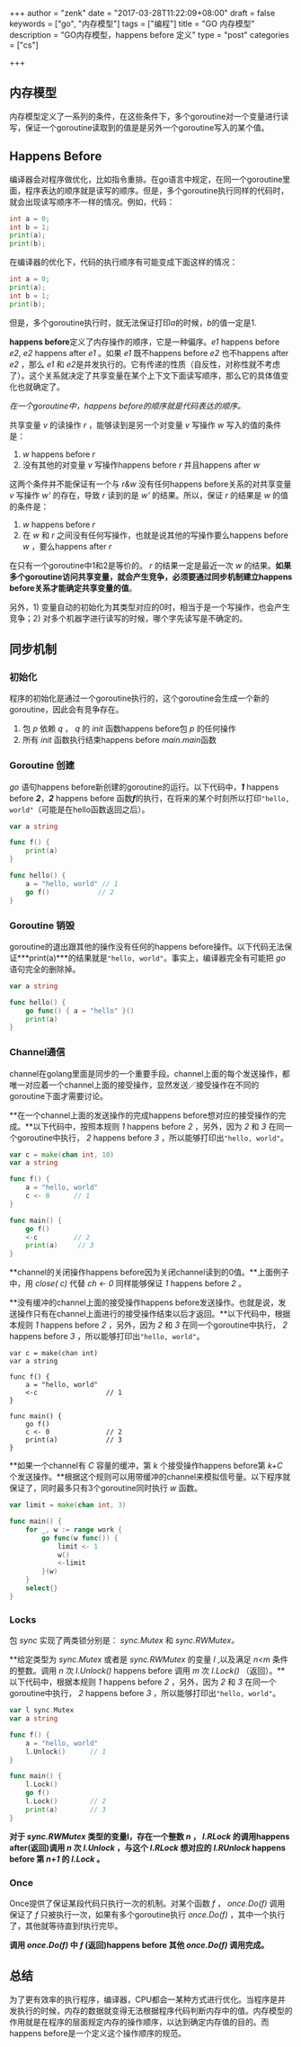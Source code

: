 +++
author = "zenk"
date = "2017-03-28T11:22:09+08:00"
draft = false
keywords = ["go", "内存模型"]
tags = ["编程"]
title = "GO 内存模型"
description = "GO内存模型，happens before 定义"
type = "post"
categories = ["cs"]

+++

## 内存模型

内存模型定义了一系列的条件，在这些条件下，多个goroutine对一个变量进行读写，保证一个goroutine读取到的值是是另外一个goroutine写入的某个值。

## Happens Before

编译器会对程序做优化，比如指令重排。在go语言中规定，在同一个goroutine里面，程序表达的顺序就是读写的顺序。但是，多个goroutine执行同样的代码时，就会出现读写顺序不一样的情况。例如，代码：

```go
int a = 0;
int b = 1;
print(a);
print(b);
```

在编译器的优化下，代码的执行顺序有可能变成下面这样的情况：

```go
int a = 0;
print(a);
int b = 1;
print(b);
```

但是，多个goroutine执行时，就无法保证打印*a*的时候，*b*的值一定是1.

**happens before**定义了内存操作的顺序，它是一种偏序。*e1* happens before *e2*, *e2* happens after *e1* 。如果 *e1* 既不happens before *e2* 也不happens after *e2* ，那么 *e1* 和 *e2*是并发执行的。它有传递的性质（自反性，对称性就不考虑了）。这个关系就决定了共享变量在某个上下文下面读写顺序，那么它的具体值变化也就确定了。

*在一个goroutine中，happens before的顺序就是代码表达的顺序。*

共享变量 *v* 的读操作 *r* ，能够读到是另一个对变量 *v* 写操作 *w* 写入的值的条件是：

1. *w* happens before *r*
2. 没有其他的对变量 *v* 写操作happens before *r* 并且happens after *w*

这两个条件并不能保证有一个与 *r&w* 没有任何happens before关系的对共享变量 *v* 写操作 *w'* 的存在，导致 *r* 读到的是 *w'* 的结果。所以，保证 *r* 的结果是 *w* 的值的条件是：

1. *w* happens before *r*
2. 在 *w* 和 *r* 之间没有任何写操作，也就是说其他的写操作要么happens before *w* ，要么happens after *r*

在只有一个goroutine中1和2是等价的。 *r* 的结果一定是最近一次 *w* 的结果。**如果多个goroutine访问共享变量，就会产生竞争，必须要通过同步机制建立happens before关系才能确定共享变量的值**。


另外，1) 变量自动的初始化为其类型对应的0时，相当于是一个写操作，也会产生竞争；2) 对多个机器字进行读写的时候，哪个字先读写是不确定的。


## 同步机制

### 初始化

程序的初始化是通过一个goroutine执行的，这个goroutine会生成一个新的goroutine，因此会有竞争存在。

1. 包 *p* 依赖 *q* ， *q* 的 *init* 函数happens before包 *p* 的任何操作
2. 所有 *init* 函数执行结束happens before *main.main*函数

### Goroutine 创建

*go* 语句happens before新创建的goroutine的运行。以下代码中，***1*** happens before ***2***，***2*** happens before 函数***f***的执行，在将来的某个时刻所以打印`"hello, world"`（可能是在hello函数返回之后）。

```go
var a string

func f() {
	print(a)
}

func hello() {
	a = "hello, world" // 1
	go f()			  // 2
}
```

### Goroutine 销毁

goroutine的退出跟其他的操作没有任何的happens before操作。以下代码无法保证***print(a)***的结果就是`"hello, world"`。事实上，编译器完全有可能把 *go* 语句完全的删除掉。

```go
var a string

func hello() {
	go func() { a = "hello" }()
	print(a)
}
```

### Channel通信

channel在golang里面是同步的一个重要手段。channel上面的每个发送操作，都唯一对应着一个channel上面的接受操作，显然发送／接受操作在不同的goroutine下面才需要讨论。

**在一个channel上面的发送操作的完成happens before想对应的接受操作的完成。**以下代码中，按照本规则 *1* happens before *2* ，另外，因为 *2* 和 *3* 在同一个goroutine中执行， *2* happens before *3* ，所以能够打印出`"hello, world"`。

```go
var c = make(chan int, 10)
var a string

func f() {
	a = "hello, world"
	c <- 0		// 1
}

func main() {
	go f()
	<-c			// 2
	print(a)	 // 3
}
```

**channel的关闭操作happens before因为关闭channel读到的0值。**上面例子中，用 *close( c)* 代替 *ch <- 0* 同样能够保证 *1*  happens before *2*  。

**没有缓冲的channel上面的接受操作happens before发送操作。也就是说，发送操作只有在channel上面进行的接受操作结束以后才返回。**以下代码中，根据本规则 *1* happens before *2* ，另外，因为 *2* 和 *3* 在同一个goroutine中执行， *2* happens before *3* ，所以能够打印出`"hello, world"`。

```
var c = make(chan int)
var a string

func f() {
	a = "hello, world"
	<-c					// 1
}

func main() {
	go f()
	c <- 0				// 2
	print(a)			// 3
}
```

**如果一个channel有 *C* 容量的缓冲，第 *k* 个接受操作happens before第 *k+C* 个发送操作。**根据这个规则可以用带缓冲的channel来模拟信号量。以下程序就保证了，同时最多只有3个goroutine同时执行 *w* 函数。

```go
var limit = make(chan int, 3)

func main() {
	for _, w := range work {
		go func(w func()) {
			limit <- 1
			w()
			<-limit
		}(w)
	}
	select{}
}
```

### Locks

包 *sync* 实现了两类锁分别是： *sync.Mutex* 和 *sync.RWMutex。*

**给定类型为 *sync.Mutex* 或者是 *sync.RWMutex* 的变量 *l* ,以及满足 *n<m* 条件的整数。调用 *n* 次 *l.Unlock()*  happens before 调用 *m* 次 *l.Lock()* （返回）。**以下代码中，根据本规则 *1* happens before *2* ，另外，因为 *2* 和 *3* 在同一个goroutine中执行， *2* happens before *3* ，所以能够打印出`"hello, world"`。

```go
var l sync.Mutex
var a string

func f() {
	a = "hello, world"
	l.Unlock()		// 1
}

func main() {
	l.Lock()
	go f()
	l.Lock()		// 2
	print(a)		// 3
}
```



**对于 *sync.RWMutex* 类型的变量l，存在一个整数 *n* ， *l.RLock* 的调用happens after(返回)调用 *n* 次 *l.Unlock* ，与这个 *l.RLock* 想对应的 *l.RUnlock* happens before 第 *n+1* 的 *l.Lock* 。**

### Once

Once提供了保证某段代码只执行一次的机制。对某个函数 *f* ， *once.Do(f)* 调用保证了 *f* 只被执行一次，如果有多个goroutine执行 *once.Do(f)* ，其中一个执行了，其他就等待直到f执行完毕。

**调用 *once.Do(f)* 中 *f* (返回)happens before 其他 *once.Do(f)* 调用完成。**

## 总结

为了更有效率的执行程序，编译器，CPU都会一某种方式进行优化。当程序是并发执行的时候，内存的数据就变得无法根据程序代码判断内存中的值。内存模型的作用就是在程序的层面规定内存的操作顺序，以达到确定内存值的目的。而happens before是一个定义这个操作顺序的规范。
